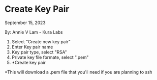 # Create Key Pair

September 15, 2023

By:  Annie V Lam - Kura Labs

1.  Select "Create new key pair"
2.  Enter Key pair name
3.  Key pair type, select "RSA"
4.  Private key file formate, select ".pem"
5.  *Create key pair 
   
*This will download a .pem file that you'll need if you are planning to ssh
